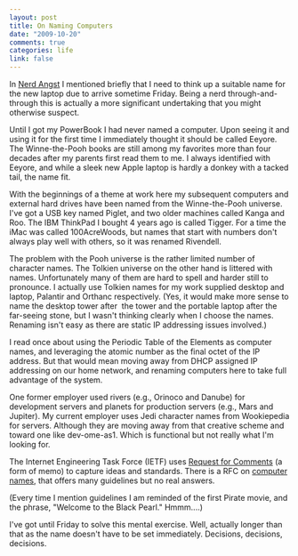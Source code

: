 ```yaml
--- 
layout: post
title: On Naming Computers
date: "2009-10-20"
comments: true
categories: life
link: false
---
```

In <a title="Nerd Angst" href="http://zanshin.net/2009/10/19/nerd-angst-2/" target="_self">Nerd Angst</a> I mentioned briefly that I need to think up a suitable name for the new laptop due to arrive sometime Friday. Being a nerd through-and-through this is actually a more significant undertaking that you might otherwise suspect.

Until I got my PowerBook I had never named a computer. Upon seeing it and using it for the first time I immediately thought it should be called Eeyore. The Winne-the-Pooh books are still among my favorites more than four decades after my parents first read them to me. I always identified with Eeyore, and while a sleek new Apple laptop is hardly a donkey with a tacked tail, the name fit.

With the beginnings of a theme at work here my subsequent computers and external hard drives have been named from the Winne-the-Pooh universe. I've got a USB key named Piglet, and two older machines called Kanga and Roo. The IBM ThinkPad I bought 4 years ago is called Tigger. For a time the iMac was called 100AcreWoods, but names that start with numbers don't always play well with others, so it was renamed Rivendell.

The problem with the Pooh universe is the rather limited number of character names. The Tolkien universe on the other hand is littered with names. Unfortunately many of them are hard to spell and harder still to pronounce. I actually use Tolkien names for my work supplied desktop and laptop, Palantir and Orthanc respectively. (Yes, it would make more sense to name the desktop tower after  the tower and the portable laptop after the far-seeing stone, but I wasn't thinking clearly when I choose the names. Renaming isn't easy as there are static IP addressing issues involved.)

I read once about using the Periodic Table of the Elements as computer names, and leveraging the atomic number as the final octet of the IP address. But that would mean moving away from DHCP assigned IP addressing on our home network, and renaming computers here to take full advantage of the system.

One former employer used rivers (e.g., Orinoco and Danube) for development servers and planets for production servers (e.g., Mars and Jupiter). My current employer uses Jedi character names from Wookiepedia for servers. Although they are moving away from that creative scheme and toward one like dev-ome-as1. Which is functional but not really what I'm looking for.

The Internet Engineering Task Force (IETF) uses <a title="Request for Comments" href="http://en.wikipedia.org/wiki/Request_for_Comments" target="_blank">Request for Comments</a> (a form of memo) to capture ideas and standards. There is a RFC on <a title="RFC 1178 - Choosing a name for your computer" href="http://www.faqs.org/rfcs/rfc1178.html" target="_blank">computer names</a>, that offers many guidelines but no real answers.

(Every time I mention guidelines I am reminded of the first Pirate movie, and the phrase, "Welcome to the Black Pearl." Hmmm....)

I've got until Friday to solve this mental exercise. Well, actually longer than that as the name doesn't have to be set immediately. Decisions, decisions, decisions.
